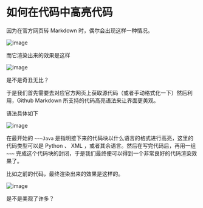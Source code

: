 # 如何在代码中高亮代码

因为在官方网页转 Markdown 时，偶尔会出现这样一种情况。

![image](https://user-images.githubusercontent.com/7054676/32837301-f9915d62-ca47-11e7-9e9b-a17bae5259e4.png)

而它渲染出来的效果是这样

![image](https://user-images.githubusercontent.com/7054676/32837327-14f51026-ca48-11e7-8db9-fb7739630b33.png)

是不是奇丑无比？

于是我们首先需要去对应官方网页上获取源代码（或者手动格式化一下）然后利用，Github Markdown 所支持的代码高亮语法来让界面更美观。

语法具体如下

![image](https://user-images.githubusercontent.com/7054676/32837389-56e8cc52-ca48-11e7-835a-46103a05bd31.png)

在最开始的 `~~~Java` 是指明接下来的代码块以什么语言的格式进行高亮，这里的代码类型可以是 Python 、 XML ，或者其余语言。然后在写完代码后，再用一组 `~~~` 完成这个代码块的封闭，于是我们最终便可以得到一个非常良好的代码渲染效果了。

比如之前的代码，最终渲染出来的效果是这样的。

![image](https://user-images.githubusercontent.com/7054676/32837530-dd01113c-ca48-11e7-91d7-6f86235b3ea8.png)

是不是美观了许多？